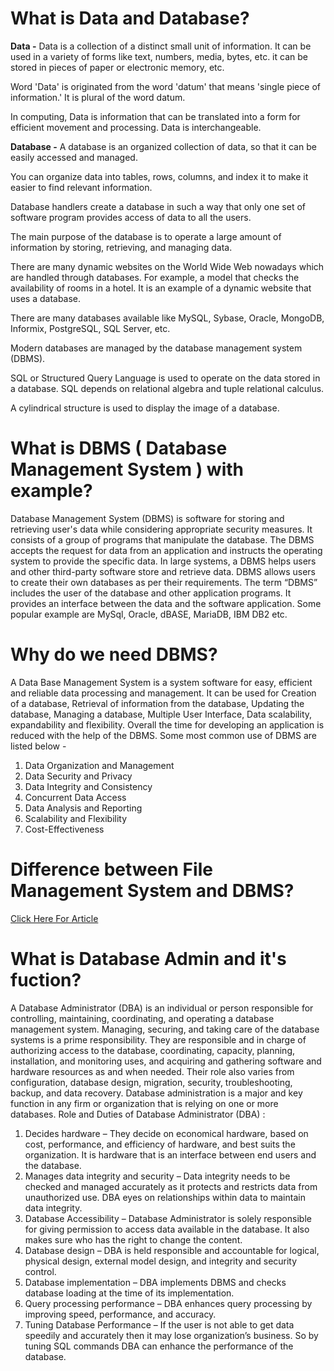 # What is Data and Database?
**Data -** Data is a collection of a distinct small unit of information. It can be used in a variety of forms like text, numbers, media, bytes, etc. it can be stored in pieces of paper or electronic memory, etc.

Word 'Data' is originated from the word 'datum' that means 'single piece of information.' It is plural of the word datum.

In computing, Data is information that can be translated into a form for efficient movement and processing. Data is interchangeable.

**Database -** A database is an organized collection of data, so that it can be easily accessed and managed.

You can organize data into tables, rows, columns, and index it to make it easier to find relevant information.

Database handlers create a database in such a way that only one set of software program provides access of data to all the users.

The main purpose of the database is to operate a large amount of information by storing, retrieving, and managing data.

There are many dynamic websites on the World Wide Web nowadays which are handled through databases. For example, a model that checks the availability of rooms in a hotel. It is an example of a dynamic website that uses a database.

There are many databases available like MySQL, Sybase, Oracle, MongoDB, Informix, PostgreSQL, SQL Server, etc.

Modern databases are managed by the database management system (DBMS).

SQL or Structured Query Language is used to operate on the data stored in a database. SQL depends on relational algebra and tuple relational calculus.

A cylindrical structure is used to display the image of a database.

# What is DBMS ( Database Management System ) with example?
Database Management System (DBMS) is software for storing and retrieving user's data while considering appropriate security measures. It consists of a group of programs that manipulate the database. The DBMS accepts the request for data from an application and instructs the operating system to provide the specific data. In large systems, a DBMS helps users and other third-party software store and retrieve data. DBMS allows users to create their own databases as per their requirements. The term “DBMS” includes the user of the database and other application programs. It provides an interface between the data and the software application. Some popular example are MySql, Oracle, dBASE, MariaDB, IBM DB2 etc.

# Why do we need DBMS?
A Data Base Management System is a system software for easy, efficient and reliable data processing and management. It can be used for Creation of a database, Retrieval of information from the database, Updating the database, Managing a database, Multiple User Interface, Data scalability, expandability and flexibility.
Overall the time for developing an application is reduced with the help of the DBMS. Some most common use of DBMS are listed below -
1. Data Organization and Management
2. Data Security and Privacy
3. Data Integrity and Consistency
4. Concurrent Data Access
5. Data Analysis and Reporting
6. Scalability and Flexibility
7. Cost-Effectiveness

# Difference between File Management System and DBMS?
[Click Here For Article](https://www.geeksforgeeks.org/difference-between-file-system-and-dbms/)

# What is Database Admin and it's fuction?
A Database Administrator (DBA) is an individual or person responsible for controlling, maintaining, coordinating, and operating a database management system. Managing, securing, and taking care of the database systems is a prime responsibility. They are responsible and in charge of authorizing access to the database, coordinating, capacity, planning, installation, and monitoring uses, and acquiring and gathering software and hardware resources as and when needed. Their role also varies from configuration, database design, migration, security, troubleshooting, backup, and data recovery. Database administration is a major and key function in any firm or organization that is relying on one or more databases.
Role and Duties of Database Administrator (DBA) :
1. Decides hardware – They decide on economical hardware, based on cost, performance, and efficiency of hardware, and best suits the organization. It is hardware that is an interface between end users and the database.
2. Manages data integrity and security – Data integrity needs to be checked and managed accurately as it protects and restricts data from unauthorized use. DBA eyes on relationships within data to maintain data integrity.
3. Database Accessibility –  Database Administrator is solely responsible for giving permission to access data available in the database. It also makes sure who has the right to change the content.
4. Database design – DBA is held responsible and accountable for logical, physical design, external model design, and integrity and security control.
5. Database implementation – DBA implements DBMS and checks database loading at the time of its implementation.
6. Query processing performance – DBA enhances query processing by improving speed, performance, and accuracy.
7. Tuning Database Performance – If the user is not able to get data speedily and accurately then it may lose organization’s business. So by tuning SQL commands DBA can enhance the performance of the database.